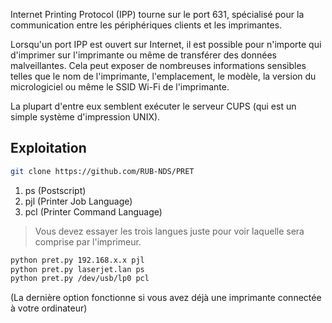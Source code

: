 Internet Printing Protocol (IPP) tourne sur le port 631, spécialisé pour la communication entre les périphériques clients et les imprimantes.

Lorsqu'un port IPP est ouvert sur Internet, il est possible pour n'importe qui d'imprimer sur l'imprimante ou même de transférer des données malveillantes. Cela peut exposer de nombreuses informations sensibles telles que le nom de l'imprimante, l'emplacement, le modèle, la version du micrologiciel ou même le SSID Wi-Fi de l'imprimante.

La plupart d'entre eux semblent exécuter le serveur CUPS (qui est un simple système d'impression UNIX).

## Exploitation 

```sh
git clone https://github.com/RUB-NDS/PRET
```

1. ps (Postscript)
2. pjl (Printer Job Language)
3. pcl (Printer Command Language)

> Vous devez essayer les trois langues juste pour voir laquelle sera comprise par l'imprimeur.

```sh
python pret.py 192.168.x.x pjl
python pret.py laserjet.lan ps
python pret.py /dev/usb/lp0 pcl
```

(La dernière option fonctionne si vous avez déjà une imprimante connectée à votre ordinateur)

